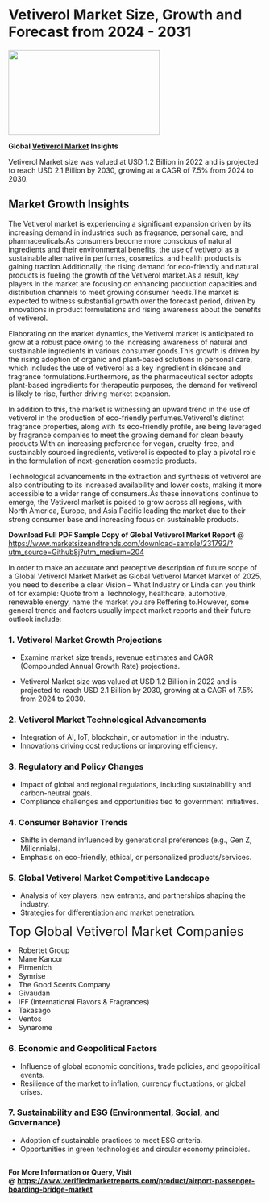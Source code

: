 <H1>Vetiverol Market Size, Growth and Forecast from 2024 - 2031</H1><img class="aligncenter size-medium wp-image-584254" src="https://thirdeyenews.in/wp-content/uploads/2024/09/Global-Market-Research-300x168.jpeg" alt="" width="300" height="168" /><p><strong>Global&nbsp;<a href="https://www.marketsizeandtrends.com/download-sample/231792/?utm_source=Github8j?utm_medium=204">Vetiverol Market</a> Insights</strong></p><p>Vetiverol Market size was valued at USD 1.2 Billion in 2022 and is projected to reach USD 2.1 Billion by 2030, growing at a CAGR of 7.5% from 2024 to 2030.</p><p><h2>Market Growth Insights</h2> <p>The Vetiverol market is experiencing a significant expansion driven by its increasing demand in industries such as fragrance, personal care, and pharmaceuticals.As consumers become more conscious of natural ingredients and their environmental benefits, the use of vetiverol as a sustainable alternative in perfumes, cosmetics, and health products is gaining traction.Additionally, the rising demand for eco-friendly and natural products is fueling the growth of the Vetiverol market.As a result, key players in the market are focusing on enhancing production capacities and distribution channels to meet growing consumer needs.The market is expected to witness substantial growth over the forecast period, driven by innovations in product formulations and rising awareness about the benefits of vetiverol.</p> <p>Elaborating on the market dynamics, the Vetiverol market is anticipated to grow at a robust pace owing to the increasing awareness of natural and sustainable ingredients in various consumer goods.This growth is driven by the rising adoption of organic and plant-based solutions in personal care, which includes the use of vetiverol as a key ingredient in skincare and fragrance formulations.Furthermore, as the pharmaceutical sector adopts plant-based ingredients for therapeutic purposes, the demand for vetiverol is likely to rise, further driving market expansion.</p> <p>In addition to this, the market is witnessing an upward trend in the use of vetiverol in the production of eco-friendly perfumes.Vetiverol's distinct fragrance properties, along with its eco-friendly profile, are being leveraged by fragrance companies to meet the growing demand for clean beauty products.With an increasing preference for vegan, cruelty-free, and sustainably sourced ingredients, vetiverol is expected to play a pivotal role in the formulation of next-generation cosmetic products.</p> <p>Technological advancements in the extraction and synthesis of vetiverol are also contributing to its increased availability and lower costs, making it more accessible to a wider range of consumers.As these innovations continue to emerge, the Vetiverol market is poised to grow across all regions, with North America, Europe, and Asia Pacific leading the market due to their strong consumer base and increasing focus on sustainable products.</p> <p><span class=""><strong>Download Full PDF Sample Copy of Global Vetiverol Market Report</strong> @ <a href="https://www.marketsizeandtrends.com/download-sample/231792/?utm_source=Github8j?utm_medium=204" target="_blank">https://www.marketsizeandtrends.com/download-sample/231792/?utm_source=Github8j?utm_medium=204</a></span></p><p>In order to make an accurate and perceptive description of future scope of a Global&nbsp;Vetiverol Market Market as Global&nbsp;Vetiverol Market Market of 2025, you need to describe a clear Vision &ndash; What Industry or Linda can you think of for example: Quote from a Technology, healthcare, automotive, renewable energy, name the market you are Reffering to.However, some general trends and factors usually impact market reports and their future outlook include:</p><h3>1.&nbsp;<strong>Vetiverol Market Growth Projections</strong></h3><ul><li>Examine market size trends, revenue estimates and CAGR (Compounded Annual Growth Rate) projections.</li><li><p>Vetiverol Market size was valued at USD 1.2 Billion in 2022 and is projected to reach USD 2.1 Billion by 2030, growing at a CAGR of 7.5% from 2024 to 2030.</p></li></ul><h3>2.&nbsp;<strong>Vetiverol Market Technological Advancements</strong></h3><ul><li>Integration of AI, IoT, blockchain, or automation in the industry.</li><li>Innovations driving cost reductions or improving efficiency.</li></ul><h3>3.&nbsp;<strong>Regulatory and Policy Changes</strong></h3><ul><li>Impact of global and regional regulations, including sustainability and carbon-neutral goals.</li><li>Compliance challenges and opportunities tied to government initiatives.</li></ul><h3>4.&nbsp;<strong>Consumer Behavior Trends</strong></h3><ul><li>Shifts in demand influenced by generational preferences (e.g., Gen Z, Millennials).</li><li>Emphasis on eco-friendly, ethical, or personalized products/services.</li></ul><h3>5.&nbsp;<strong>Global Vetiverol Market Competitive Landscape</strong></h3><ul><li>Analysis of key players, new entrants, and partnerships shaping the industry.</li><li>Strategies for differentiation and market penetration.</li></ul><p data-pm-slice="1 1 []"><span style="color: inherit; font-family: inherit; font-size: 25px;">Top Global Vetiverol Market Companies</span></p><div class="" data-test-id=""><p><li>Robertet Group</li><li> Mane Kancor</li><li> Firmenich</li><li> Symrise</li><li> The Good Scents Company</li><li> Givaudan</li><li> IFF (International Flavors & Fragrances)</li><li> Takasago</li><li> Ventos</li><li> Synarome</li></p></div><h3>6.&nbsp;<strong>Economic and Geopolitical Factors</strong></h3><ul><li>Influence of global economic conditions, trade policies, and geopolitical events.</li><li>Resilience of the market to inflation, currency fluctuations, or global crises.</li></ul><h3>7.&nbsp;<strong>Sustainability and ESG (Environmental, Social, and Governance)</strong></h3><ul><li>Adoption of sustainable practices to meet ESG criteria.</li><li>Opportunities in green technologies and circular economy principles.</li></ul><h2><strong style="font-size: 14px;">For More Information or Query, Visit @&nbsp;</strong><a style="background-color: #ffffff; font-size: 14px;" href="https://www.marketsizeandtrends.com/report/vetiverol-market/" target="_blank">https://www.verifiedmarketreports.com/product/airport-passenger-boarding-bridge-market</a></h2>